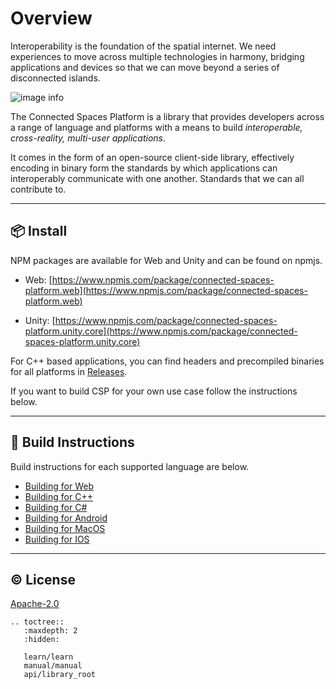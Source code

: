 # Overview

Interoperability is the foundation of the spatial internet. We need experiences to move across multiple technologies in harmony, bridging applications and devices so that we can move beyond a series of disconnected islands.

![image info](./_static/interop.gif)

The Connected Spaces Platform is a library that provides developers across a range of language and platforms with a means to build *interoperable, cross-reality, multi-user applications*.

It comes in the form of an open-source client-side library, effectively encoding in binary form the standards by which applications can interoperably communicate with one another. Standards that we can all contribute to.

****

## 📦 Install
NPM packages are available for Web and Unity and can be found on npmjs.

- Web: [https://www.npmjs.com/package/connected-spaces-platform.web](https://www.npmjs.com/package/connected-spaces-platform.web)

- Unity: [https://www.npmjs.com/package/connected-spaces-platform.unity.core](https://www.npmjs.com/package/connected-spaces-platform.unity.core)

For C++ based applications, you can find headers and precompiled binaries for all platforms in [Releases](https://github.com/magnopus-opensource/connected-spaces-platform/releases).

If you want to build CSP for your own use case follow the instructions below.

****

## 🔨 Build Instructions
Build instructions for each supported language are below.

- [Building for Web](manual/building/web)
- [Building for C++](manual/building/cpp)
- [Building for C#](manual/building/csharp)
- [Building for Android](manual/building/android)
- [Building for MacOS](manual/building/macos)
- [Building for IOS](manual/building/ios)

****

 ## ©️ License

 [Apache-2.0](https://github.com/magnopus-opensource/connected-spaces-platform/blob/main/LICENSE)

```eval_rst
.. toctree::
   :maxdepth: 2
   :hidden:

   learn/learn
   manual/manual
   api/library_root
```
